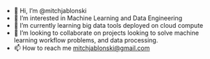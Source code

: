 - 👋 Hi, I’m @mitchjablonski
- 👀 I’m interested in Machine Learning and Data Engineering
- 🌱 I’m currently learning big data tools deployed on cloud compute
- 💞️ I’m looking to collaborate on projects looking to solve machine learning workflow problems, and data processing.
- 📫 How to reach me mitchjablonski@gmail.com

<!---
mitchjablonski/mitchjablonski is a ✨ special ✨ repository because its `README.md` (this file) appears on your GitHub profile.
You can click the Preview link to take a look at your changes.
--->
